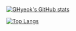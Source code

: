 [![GHyeok's GitHub stats](https://github-readme-stats.vercel.app/api?username=GwonHyeok&theme=github_dark)](https://github.com/anuraghazra/github-readme-stats)

[![Top Langs](https://github-readme-stats.vercel.app/api/top-langs/?username=GwonHyeok&layout=compact&theme=github_dark)](https://github.com/anuraghazra/github-readme-stats)
